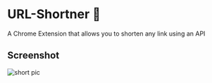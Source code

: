 # URL-Shortner 🔗

A Chrome Extension that allows you to shorten any link using an API

## Screenshot
![short pic](https://user-images.githubusercontent.com/72495360/129477993-6172eb4d-ed00-4150-b3ef-4aa4a39a40e7.png)

